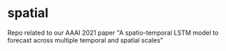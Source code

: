 # spatial
Repo related to our AAAI 2021 paper "A spatio-temporal LSTM model to forecast across multiple temporal and spatial scales"
